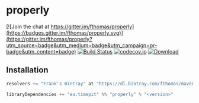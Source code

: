 # properly

[![Join the chat at https://gitter.im/fthomas/properly](https://badges.gitter.im/fthomas/properly.svg)](https://gitter.im/fthomas/properly?utm_source=badge&utm_medium=badge&utm_campaign=pr-badge&utm_content=badge)
[![Build Status](https://travis-ci.org/fthomas/properly.svg?branch=master)](https://travis-ci.org/fthomas/properly)
[![codecov.io](https://codecov.io/github/fthomas/properly/coverage.svg?branch=master)](https://codecov.io/github/fthomas/properly?branch=master)
[![Download](https://api.bintray.com/packages/fthomas/maven/properly/images/download.svg)](https://bintray.com/fthomas/maven/properly/_latestVersion)

## Installation

```scala
resolvers += "Frank's Bintray" at "https://dl.bintray.com/fthomas/maven"

libraryDependencies += "eu.timepit" %% "properly" % "<version>"
```
